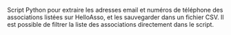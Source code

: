 Script Python pour extraire les adresses email et numéros de téléphone des associations listées sur HelloAsso, et les sauvegarder dans un fichier CSV. Il est possible de filtrer la liste des associations directement dans le script.
